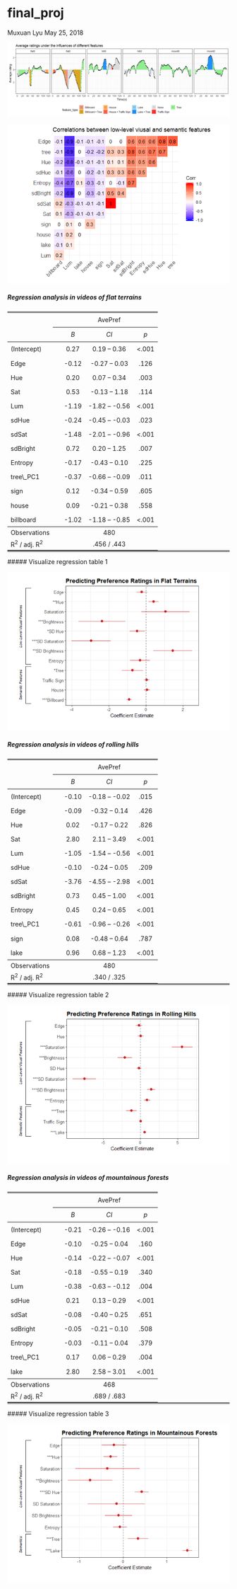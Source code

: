 final\_proj
================
Muxuan Lyu
May 25, 2018

![](final_proj_files/figure-markdown_github/overall%20plot-1.png)

![](final_proj_files/figure-markdown_github/unnamed-chunk-4-1.png)

##### Regression analysis in videos of flat terrains

<table style="border-collapse:collapse; border:none;border-bottom:double;">
<td style="padding:0.2cm; border-top:double;">
 
</td>
<td style="border-bottom:1px solid; padding-left:0.5em; padding-right:0.5em; border-top:double;">
 
</td>
<td style="padding:0.2cm; text-align:center; border-bottom:1px solid; border-top:double;" colspan="3">
AvePref
</td>
</tr>
<tr>
<td style="padding:0.2cm; font-style:italic;">
 
</td>
<td style="padding-left:0.5em; padding-right:0.5em; font-style:italic;">
 
</td>
<td style="padding:0.2cm; text-align:center; font-style:italic; ">
B
</td>
<td style="padding:0.2cm; text-align:center; font-style:italic; ">
CI
</td>
<td style="padding:0.2cm; text-align:center; font-style:italic; ">
p
</td>
</tr>
<tr>
<td style="padding:0.2cm; border-top:1px solid; text-align:left;">
(Intercept)
</td>
<td style="padding-left:0.5em; padding-right:0.5em; border-top:1px solid; ">
 
</td>
<td style="padding:0.2cm; text-align:center; border-top:1px solid; ">
0.27
</td>
<td style="padding:0.2cm; text-align:center; border-top:1px solid; ">
0.19 – 0.36
</td>
<td style="padding:0.2cm; text-align:center; border-top:1px solid; ">
&lt;.001
</td>
</tr>
<tr>
<td style="padding:0.2cm; text-align:left;">
Edge
</td>
<td style="padding-left:0.5em; padding-right:0.5em;">
 
</td>
<td style="padding:0.2cm; text-align:center; ">
-0.12
</td>
<td style="padding:0.2cm; text-align:center; ">
-0.27 – 0.03
</td>
<td style="padding:0.2cm; text-align:center; ">
.126
</td>
</tr>
<tr>
<td style="padding:0.2cm; text-align:left;">
Hue
</td>
<td style="padding-left:0.5em; padding-right:0.5em;">
 
</td>
<td style="padding:0.2cm; text-align:center; ">
0.20
</td>
<td style="padding:0.2cm; text-align:center; ">
0.07 – 0.34
</td>
<td style="padding:0.2cm; text-align:center; ">
.003
</td>
</tr>
<tr>
<td style="padding:0.2cm; text-align:left;">
Sat
</td>
<td style="padding-left:0.5em; padding-right:0.5em;">
 
</td>
<td style="padding:0.2cm; text-align:center; ">
0.53
</td>
<td style="padding:0.2cm; text-align:center; ">
-0.13 – 1.18
</td>
<td style="padding:0.2cm; text-align:center; ">
.114
</td>
</tr>
<tr>
<td style="padding:0.2cm; text-align:left;">
Lum
</td>
<td style="padding-left:0.5em; padding-right:0.5em;">
 
</td>
<td style="padding:0.2cm; text-align:center; ">
-1.19
</td>
<td style="padding:0.2cm; text-align:center; ">
-1.82 – -0.56
</td>
<td style="padding:0.2cm; text-align:center; ">
&lt;.001
</td>
</tr>
<tr>
<td style="padding:0.2cm; text-align:left;">
sdHue
</td>
<td style="padding-left:0.5em; padding-right:0.5em;">
 
</td>
<td style="padding:0.2cm; text-align:center; ">
-0.24
</td>
<td style="padding:0.2cm; text-align:center; ">
-0.45 – -0.03
</td>
<td style="padding:0.2cm; text-align:center; ">
.023
</td>
</tr>
<tr>
<td style="padding:0.2cm; text-align:left;">
sdSat
</td>
<td style="padding-left:0.5em; padding-right:0.5em;">
 
</td>
<td style="padding:0.2cm; text-align:center; ">
-1.48
</td>
<td style="padding:0.2cm; text-align:center; ">
-2.01 – -0.96
</td>
<td style="padding:0.2cm; text-align:center; ">
&lt;.001
</td>
</tr>
<tr>
<td style="padding:0.2cm; text-align:left;">
sdBright
</td>
<td style="padding-left:0.5em; padding-right:0.5em;">
 
</td>
<td style="padding:0.2cm; text-align:center; ">
0.72
</td>
<td style="padding:0.2cm; text-align:center; ">
0.20 – 1.25
</td>
<td style="padding:0.2cm; text-align:center; ">
.007
</td>
</tr>
<tr>
<td style="padding:0.2cm; text-align:left;">
Entropy
</td>
<td style="padding-left:0.5em; padding-right:0.5em;">
 
</td>
<td style="padding:0.2cm; text-align:center; ">
-0.17
</td>
<td style="padding:0.2cm; text-align:center; ">
-0.43 – 0.10
</td>
<td style="padding:0.2cm; text-align:center; ">
.225
</td>
</tr>
<tr>
<td style="padding:0.2cm; text-align:left;">
tree\_PC1
</td>
<td style="padding-left:0.5em; padding-right:0.5em;">
 
</td>
<td style="padding:0.2cm; text-align:center; ">
-0.37
</td>
<td style="padding:0.2cm; text-align:center; ">
-0.66 – -0.09
</td>
<td style="padding:0.2cm; text-align:center; ">
.011
</td>
</tr>
<tr>
<td style="padding:0.2cm; text-align:left;">
sign
</td>
<td style="padding-left:0.5em; padding-right:0.5em;">
 
</td>
<td style="padding:0.2cm; text-align:center; ">
0.12
</td>
<td style="padding:0.2cm; text-align:center; ">
-0.34 – 0.59
</td>
<td style="padding:0.2cm; text-align:center; ">
.605
</td>
</tr>
<tr>
<td style="padding:0.2cm; text-align:left;">
house
</td>
<td style="padding-left:0.5em; padding-right:0.5em;">
 
</td>
<td style="padding:0.2cm; text-align:center; ">
0.09
</td>
<td style="padding:0.2cm; text-align:center; ">
-0.21 – 0.38
</td>
<td style="padding:0.2cm; text-align:center; ">
.558
</td>
</tr>
<tr>
<td style="padding:0.2cm; text-align:left;">
billboard
</td>
<td style="padding-left:0.5em; padding-right:0.5em;">
 
</td>
<td style="padding:0.2cm; text-align:center; ">
-1.02
</td>
<td style="padding:0.2cm; text-align:center; ">
-1.18 – -0.85
</td>
<td style="padding:0.2cm; text-align:center; ">
&lt;.001
</td>
</tr>
<tr>
<td style="padding:0.2cm; padding-top:0.1cm; padding-bottom:0.1cm; text-align:left; border-top:1px solid;">
Observations
</td>
<td style="padding-left:0.5em; padding-right:0.5em; border-top:1px solid;">
 
</td>
<td style="padding:0.2cm; padding-top:0.1cm; padding-bottom:0.1cm; text-align:center; border-top:1px solid;" colspan="3">
480
</td>
</tr>
<tr>
<td style="padding:0.2cm; text-align:left; padding-top:0.1cm; padding-bottom:0.1cm;">
R<sup>2</sup> / adj. R<sup>2</sup>
</td>
<td style="padding-left:0.5em; padding-right:0.5em;">
 
</td>
<td style="padding:0.2cm; text-align:center; padding-top:0.1cm; padding-bottom:0.1cm;" colspan="3">
.456 / .443
</td>
</tr>
</table>
##### Visualize regression table 1

![](final_proj_files/figure-markdown_github/dotwhisker%20plot%201-1.png)

##### Regression analysis in videos of rolling hills

<table style="border-collapse:collapse; border:none;border-bottom:double;">
<td style="padding:0.2cm; border-top:double;">
 
</td>
<td style="border-bottom:1px solid; padding-left:0.5em; padding-right:0.5em; border-top:double;">
 
</td>
<td style="padding:0.2cm; text-align:center; border-bottom:1px solid; border-top:double;" colspan="3">
AvePref
</td>
</tr>
<tr>
<td style="padding:0.2cm; font-style:italic;">
 
</td>
<td style="padding-left:0.5em; padding-right:0.5em; font-style:italic;">
 
</td>
<td style="padding:0.2cm; text-align:center; font-style:italic; ">
B
</td>
<td style="padding:0.2cm; text-align:center; font-style:italic; ">
CI
</td>
<td style="padding:0.2cm; text-align:center; font-style:italic; ">
p
</td>
</tr>
<tr>
<td style="padding:0.2cm; border-top:1px solid; text-align:left;">
(Intercept)
</td>
<td style="padding-left:0.5em; padding-right:0.5em; border-top:1px solid; ">
 
</td>
<td style="padding:0.2cm; text-align:center; border-top:1px solid; ">
-0.10
</td>
<td style="padding:0.2cm; text-align:center; border-top:1px solid; ">
-0.18 – -0.02
</td>
<td style="padding:0.2cm; text-align:center; border-top:1px solid; ">
.015
</td>
</tr>
<tr>
<td style="padding:0.2cm; text-align:left;">
Edge
</td>
<td style="padding-left:0.5em; padding-right:0.5em;">
 
</td>
<td style="padding:0.2cm; text-align:center; ">
-0.09
</td>
<td style="padding:0.2cm; text-align:center; ">
-0.32 – 0.14
</td>
<td style="padding:0.2cm; text-align:center; ">
.426
</td>
</tr>
<tr>
<td style="padding:0.2cm; text-align:left;">
Hue
</td>
<td style="padding-left:0.5em; padding-right:0.5em;">
 
</td>
<td style="padding:0.2cm; text-align:center; ">
0.02
</td>
<td style="padding:0.2cm; text-align:center; ">
-0.17 – 0.22
</td>
<td style="padding:0.2cm; text-align:center; ">
.826
</td>
</tr>
<tr>
<td style="padding:0.2cm; text-align:left;">
Sat
</td>
<td style="padding-left:0.5em; padding-right:0.5em;">
 
</td>
<td style="padding:0.2cm; text-align:center; ">
2.80
</td>
<td style="padding:0.2cm; text-align:center; ">
2.11 – 3.49
</td>
<td style="padding:0.2cm; text-align:center; ">
&lt;.001
</td>
</tr>
<tr>
<td style="padding:0.2cm; text-align:left;">
Lum
</td>
<td style="padding-left:0.5em; padding-right:0.5em;">
 
</td>
<td style="padding:0.2cm; text-align:center; ">
-1.05
</td>
<td style="padding:0.2cm; text-align:center; ">
-1.54 – -0.56
</td>
<td style="padding:0.2cm; text-align:center; ">
&lt;.001
</td>
</tr>
<tr>
<td style="padding:0.2cm; text-align:left;">
sdHue
</td>
<td style="padding-left:0.5em; padding-right:0.5em;">
 
</td>
<td style="padding:0.2cm; text-align:center; ">
-0.10
</td>
<td style="padding:0.2cm; text-align:center; ">
-0.24 – 0.05
</td>
<td style="padding:0.2cm; text-align:center; ">
.209
</td>
</tr>
<tr>
<td style="padding:0.2cm; text-align:left;">
sdSat
</td>
<td style="padding-left:0.5em; padding-right:0.5em;">
 
</td>
<td style="padding:0.2cm; text-align:center; ">
-3.76
</td>
<td style="padding:0.2cm; text-align:center; ">
-4.55 – -2.98
</td>
<td style="padding:0.2cm; text-align:center; ">
&lt;.001
</td>
</tr>
<tr>
<td style="padding:0.2cm; text-align:left;">
sdBright
</td>
<td style="padding-left:0.5em; padding-right:0.5em;">
 
</td>
<td style="padding:0.2cm; text-align:center; ">
0.73
</td>
<td style="padding:0.2cm; text-align:center; ">
0.45 – 1.00
</td>
<td style="padding:0.2cm; text-align:center; ">
&lt;.001
</td>
</tr>
<tr>
<td style="padding:0.2cm; text-align:left;">
Entropy
</td>
<td style="padding-left:0.5em; padding-right:0.5em;">
 
</td>
<td style="padding:0.2cm; text-align:center; ">
0.45
</td>
<td style="padding:0.2cm; text-align:center; ">
0.24 – 0.65
</td>
<td style="padding:0.2cm; text-align:center; ">
&lt;.001
</td>
</tr>
<tr>
<td style="padding:0.2cm; text-align:left;">
tree\_PC1
</td>
<td style="padding-left:0.5em; padding-right:0.5em;">
 
</td>
<td style="padding:0.2cm; text-align:center; ">
-0.61
</td>
<td style="padding:0.2cm; text-align:center; ">
-0.96 – -0.26
</td>
<td style="padding:0.2cm; text-align:center; ">
&lt;.001
</td>
</tr>
<tr>
<td style="padding:0.2cm; text-align:left;">
sign
</td>
<td style="padding-left:0.5em; padding-right:0.5em;">
 
</td>
<td style="padding:0.2cm; text-align:center; ">
0.08
</td>
<td style="padding:0.2cm; text-align:center; ">
-0.48 – 0.64
</td>
<td style="padding:0.2cm; text-align:center; ">
.787
</td>
</tr>
<tr>
<td style="padding:0.2cm; text-align:left;">
lake
</td>
<td style="padding-left:0.5em; padding-right:0.5em;">
 
</td>
<td style="padding:0.2cm; text-align:center; ">
0.96
</td>
<td style="padding:0.2cm; text-align:center; ">
0.68 – 1.23
</td>
<td style="padding:0.2cm; text-align:center; ">
&lt;.001
</td>
</tr>
<tr>
<td style="padding:0.2cm; padding-top:0.1cm; padding-bottom:0.1cm; text-align:left; border-top:1px solid;">
Observations
</td>
<td style="padding-left:0.5em; padding-right:0.5em; border-top:1px solid;">
 
</td>
<td style="padding:0.2cm; padding-top:0.1cm; padding-bottom:0.1cm; text-align:center; border-top:1px solid;" colspan="3">
480
</td>
</tr>
<tr>
<td style="padding:0.2cm; text-align:left; padding-top:0.1cm; padding-bottom:0.1cm;">
R<sup>2</sup> / adj. R<sup>2</sup>
</td>
<td style="padding-left:0.5em; padding-right:0.5em;">
 
</td>
<td style="padding:0.2cm; text-align:center; padding-top:0.1cm; padding-bottom:0.1cm;" colspan="3">
.340 / .325
</td>
</tr>
</table>
##### Visualize regression table 2

![](final_proj_files/figure-markdown_github/dotwhisker%20plot%202-1.png)

##### Regression analysis in videos of mountainous forests

<table style="border-collapse:collapse; border:none;border-bottom:double;">
<td style="padding:0.2cm; border-top:double;">
 
</td>
<td style="border-bottom:1px solid; padding-left:0.5em; padding-right:0.5em; border-top:double;">
 
</td>
<td style="padding:0.2cm; text-align:center; border-bottom:1px solid; border-top:double;" colspan="3">
AvePref
</td>
</tr>
<tr>
<td style="padding:0.2cm; font-style:italic;">
 
</td>
<td style="padding-left:0.5em; padding-right:0.5em; font-style:italic;">
 
</td>
<td style="padding:0.2cm; text-align:center; font-style:italic; ">
B
</td>
<td style="padding:0.2cm; text-align:center; font-style:italic; ">
CI
</td>
<td style="padding:0.2cm; text-align:center; font-style:italic; ">
p
</td>
</tr>
<tr>
<td style="padding:0.2cm; border-top:1px solid; text-align:left;">
(Intercept)
</td>
<td style="padding-left:0.5em; padding-right:0.5em; border-top:1px solid; ">
 
</td>
<td style="padding:0.2cm; text-align:center; border-top:1px solid; ">
-0.21
</td>
<td style="padding:0.2cm; text-align:center; border-top:1px solid; ">
-0.26 – -0.16
</td>
<td style="padding:0.2cm; text-align:center; border-top:1px solid; ">
&lt;.001
</td>
</tr>
<tr>
<td style="padding:0.2cm; text-align:left;">
Edge
</td>
<td style="padding-left:0.5em; padding-right:0.5em;">
 
</td>
<td style="padding:0.2cm; text-align:center; ">
-0.10
</td>
<td style="padding:0.2cm; text-align:center; ">
-0.25 – 0.04
</td>
<td style="padding:0.2cm; text-align:center; ">
.160
</td>
</tr>
<tr>
<td style="padding:0.2cm; text-align:left;">
Hue
</td>
<td style="padding-left:0.5em; padding-right:0.5em;">
 
</td>
<td style="padding:0.2cm; text-align:center; ">
-0.14
</td>
<td style="padding:0.2cm; text-align:center; ">
-0.22 – -0.07
</td>
<td style="padding:0.2cm; text-align:center; ">
&lt;.001
</td>
</tr>
<tr>
<td style="padding:0.2cm; text-align:left;">
Sat
</td>
<td style="padding-left:0.5em; padding-right:0.5em;">
 
</td>
<td style="padding:0.2cm; text-align:center; ">
-0.18
</td>
<td style="padding:0.2cm; text-align:center; ">
-0.55 – 0.19
</td>
<td style="padding:0.2cm; text-align:center; ">
.340
</td>
</tr>
<tr>
<td style="padding:0.2cm; text-align:left;">
Lum
</td>
<td style="padding-left:0.5em; padding-right:0.5em;">
 
</td>
<td style="padding:0.2cm; text-align:center; ">
-0.38
</td>
<td style="padding:0.2cm; text-align:center; ">
-0.63 – -0.12
</td>
<td style="padding:0.2cm; text-align:center; ">
.004
</td>
</tr>
<tr>
<td style="padding:0.2cm; text-align:left;">
sdHue
</td>
<td style="padding-left:0.5em; padding-right:0.5em;">
 
</td>
<td style="padding:0.2cm; text-align:center; ">
0.21
</td>
<td style="padding:0.2cm; text-align:center; ">
0.13 – 0.29
</td>
<td style="padding:0.2cm; text-align:center; ">
&lt;.001
</td>
</tr>
<tr>
<td style="padding:0.2cm; text-align:left;">
sdSat
</td>
<td style="padding-left:0.5em; padding-right:0.5em;">
 
</td>
<td style="padding:0.2cm; text-align:center; ">
-0.08
</td>
<td style="padding:0.2cm; text-align:center; ">
-0.40 – 0.25
</td>
<td style="padding:0.2cm; text-align:center; ">
.651
</td>
</tr>
<tr>
<td style="padding:0.2cm; text-align:left;">
sdBright
</td>
<td style="padding-left:0.5em; padding-right:0.5em;">
 
</td>
<td style="padding:0.2cm; text-align:center; ">
-0.05
</td>
<td style="padding:0.2cm; text-align:center; ">
-0.21 – 0.10
</td>
<td style="padding:0.2cm; text-align:center; ">
.508
</td>
</tr>
<tr>
<td style="padding:0.2cm; text-align:left;">
Entropy
</td>
<td style="padding-left:0.5em; padding-right:0.5em;">
 
</td>
<td style="padding:0.2cm; text-align:center; ">
-0.03
</td>
<td style="padding:0.2cm; text-align:center; ">
-0.11 – 0.04
</td>
<td style="padding:0.2cm; text-align:center; ">
.379
</td>
</tr>
<tr>
<td style="padding:0.2cm; text-align:left;">
tree\_PC1
</td>
<td style="padding-left:0.5em; padding-right:0.5em;">
 
</td>
<td style="padding:0.2cm; text-align:center; ">
0.17
</td>
<td style="padding:0.2cm; text-align:center; ">
0.06 – 0.29
</td>
<td style="padding:0.2cm; text-align:center; ">
.004
</td>
</tr>
<tr>
<td style="padding:0.2cm; text-align:left;">
lake
</td>
<td style="padding-left:0.5em; padding-right:0.5em;">
 
</td>
<td style="padding:0.2cm; text-align:center; ">
2.80
</td>
<td style="padding:0.2cm; text-align:center; ">
2.58 – 3.01
</td>
<td style="padding:0.2cm; text-align:center; ">
&lt;.001
</td>
</tr>
<tr>
<td style="padding:0.2cm; padding-top:0.1cm; padding-bottom:0.1cm; text-align:left; border-top:1px solid;">
Observations
</td>
<td style="padding-left:0.5em; padding-right:0.5em; border-top:1px solid;">
 
</td>
<td style="padding:0.2cm; padding-top:0.1cm; padding-bottom:0.1cm; text-align:center; border-top:1px solid;" colspan="3">
468
</td>
</tr>
<tr>
<td style="padding:0.2cm; text-align:left; padding-top:0.1cm; padding-bottom:0.1cm;">
R<sup>2</sup> / adj. R<sup>2</sup>
</td>
<td style="padding-left:0.5em; padding-right:0.5em;">
 
</td>
<td style="padding:0.2cm; text-align:center; padding-top:0.1cm; padding-bottom:0.1cm;" colspan="3">
.689 / .683
</td>
</tr>
</table>
##### Visualize regression table 3

![](final_proj_files/figure-markdown_github/dot%20whiskerplot%203-1.png)

